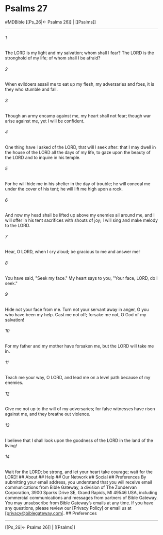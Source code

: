 # Psalms 27
#MDBible
[[Ps_26|← Psalms 26]] | [[Psalms]]

***


###### 1 
The LORD is my light and my salvation; whom shall I fear? The LORD is the stronghold of my life; of whom shall I be afraid? 

###### 2 
When evildoers assail me to eat up my flesh, my adversaries and foes, it is they who stumble and fall. 

###### 3 
Though an army encamp against me, my heart shall not fear; though war arise against me, yet I will be confident. 

###### 4 
One thing have I asked of the LORD, that will I seek after: that I may dwell in the house of the LORD all the days of my life, to gaze upon the beauty of the LORD and to inquire in his temple. 

###### 5 
For he will hide me in his shelter in the day of trouble; he will conceal me under the cover of his tent; he will lift me high upon a rock. 

###### 6 
And now my head shall be lifted up above my enemies all around me, and I will offer in his tent sacrifices with shouts of joy; I will sing and make melody to the LORD. 

###### 7 
Hear, O LORD, when I cry aloud; be gracious to me and answer me! 

###### 8 
You have said, "Seek my face." My heart says to you, "Your face, LORD, do I seek." 

###### 9 
Hide not your face from me. Turn not your servant away in anger, O you who have been my help. Cast me not off; forsake me not, O God of my salvation! 

###### 10 
For my father and my mother have forsaken me, but the LORD will take me in. 

###### 11 
Teach me your way, O LORD, and lead me on a level path because of my enemies. 

###### 12 
Give me not up to the will of my adversaries; for false witnesses have risen against me, and they breathe out violence. 

###### 13 
I believe that I shall look upon the goodness of the LORD in the land of the living! 

###### 14 
Wait for the LORD; be strong, and let your heart take courage; wait for the LORD! ## About ## Help ## Our Network ## Social ## Preferences By submitting your email address, you understand that you will receive email communications from Bible Gateway, a division of The Zondervan Corporation, 3900 Sparks Drive SE, Grand Rapids, MI 49546 USA, including commercial communications and messages from partners of Bible Gateway. You may unsubscribe from Bible Gateway&rsquo;s emails at any time. If you have any questions, please review our [Privacy Policy] or email us at [privacy@biblegateway.com]. ## Preferences

***

[[Ps_26|← Psalms 26]] | [[Psalms]]
